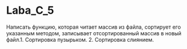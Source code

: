 # Laba_C_5
Написать функцию, которая читает массив из файла, сортирует его указанным методом, записывает отсортированный массив в новый файл.1. Сортировка пузырьком. 2. Сортировка слиянием.
